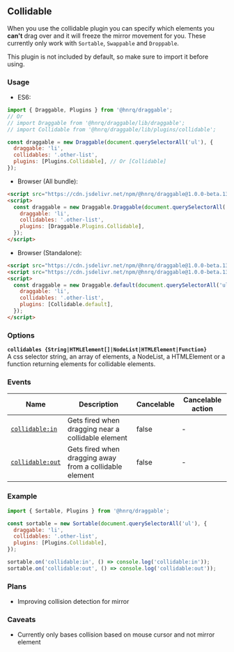 ## Collidable

When you use the collidable plugin you can specify which elements you **can't** drag over and it will freeze
the mirror movement for you. These currently only work with `Sortable`, `Swappable` and `Droppable`.

This plugin is not included by default, so make sure to import it before using.

### Usage

- ES6:

```js
import { Draggable, Plugins } from '@hnrq/draggable';
// Or
// import Draggable from '@hnrq/draggable/lib/draggable';
// import Collidable from '@hnrq/draggable/lib/plugins/collidable';

const draggable = new Draggable(document.querySelectorAll('ul'), {
  draggable: 'li',
  collidables: '.other-list',
  plugins: [Plugins.Collidable], // Or [Collidable]
});
```

- Browser (All bundle):

```html
<script src="https://cdn.jsdelivr.net/npm/@hnrq/draggable@1.0.0-beta.13/lib/draggable.bundle.js"></script>
<script>
  const draggable = new Draggable.Draggable(document.querySelectorAll('ul'), {
    draggable: 'li',
    collidables: '.other-list',
    plugins: [Draggable.Plugins.Collidable],
  });
</script>
```

- Browser (Standalone):

```html
<script src="https://cdn.jsdelivr.net/npm/@hnrq/draggable@1.0.0-beta.13/lib/draggable.js"></script>
<script src="https://cdn.jsdelivr.net/npm/@hnrq/draggable@1.0.0-beta.13/lib/plugins/collidable.js"></script>
<script>
  const draggable = new Draggable.default(document.querySelectorAll('ul'), {
    draggable: 'li',
    collidables: '.other-list',
    plugins: [Collidable.default],
  });
</script>
```

### Options

**`collidables {String|HTMLElement[]|NodeList|HTMLElement|Function}`**  
A css selector string, an array of elements, a NodeList, a HTMLElement or a function returning elements for collidable elements.

### Events

| Name                              | Description                                             | Cancelable | Cancelable action |
| --------------------------------- | ------------------------------------------------------- | ---------- | ----------------- |
| [`collidable:in`][collidablein]   | Gets fired when dragging near a collidable element      | false      | -                 |
| [`collidable:out`][collidableout] | Gets fired when dragging away from a collidable element | false      | -                 |

[collidablein]: CollidableEvent#collidableinevent
[collidableout]: CollidableEvent#collidableoutevent

### Example

```js
import { Sortable, Plugins } from '@hnrq/draggable';

const sortable = new Sortable(document.querySelectorAll('ul'), {
  draggable: 'li',
  collidables: '.other-list',
  plugins: [Plugins.Collidable],
});

sortable.on('collidable:in', () => console.log('collidable:in'));
sortable.on('collidable:out', () => console.log('collidable:out'));
```

### Plans

- Improving collision detection for mirror

### Caveats

- Currently only bases collision based on mouse cursor and not mirror element
